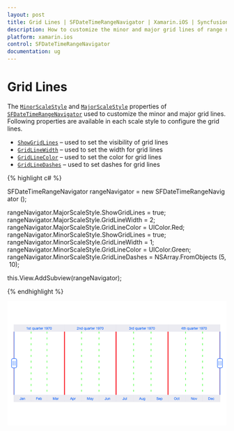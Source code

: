 ```yaml
---
layout: post
title: Grid Lines | SFDateTimeRangeNavigator | Xamarin.iOS | Syncfusion
description: How to customize the minor and major grid lines of range navigator
platform: xamarin.ios
control: SFDateTimeRangeNavigator
documentation: ug
---
```


# Grid Lines

The [`MinorScaleStyle`](https://help.syncfusion.com/cr/cref_files/xamarin-ios/sfchart/Syncfusion.SFChart.iOS~Syncfusion.SfChart.iOS.SFDateTimeRangeNavigator~MinorScaleStyle.html) and [`MajorScaleStyle`](https://help.syncfusion.com/cr/cref_files/xamarin-ios/sfchart/Syncfusion.SFChart.iOS~Syncfusion.SfChart.iOS.SFDateTimeRangeNavigator~MajorScaleStyle.html) properties of [`SFDateTimeRangeNavigator`](https://help.syncfusion.com/cr/cref_files/xamarin-ios/sfchart/Syncfusion.SFChart.iOS~Syncfusion.SfChart.iOS.SFDateTimeRangeNavigator.html) used to customize the minor and major grid lines. Following properties are available in each scale style to configure the grid lines.

* [`ShowGridLines`](https://help.syncfusion.com/cr/cref_files/xamarin-ios/sfchart/Syncfusion.SFChart.iOS~Syncfusion.SfChart.iOS.SFRangeNavigatorScaleStyle~ShowGridLines.html) – used to set the visibility of grid lines
* [`GridLineWidth`](https://help.syncfusion.com/cr/cref_files/xamarin-ios/sfchart/Syncfusion.SFChart.iOS~Syncfusion.SfChart.iOS.SFRangeNavigatorScaleStyle~GridLineWidth.html) – used to set the width for grid lines
* [`GridLineColor`](https://help.syncfusion.com/cr/cref_files/xamarin-ios/sfchart/Syncfusion.SFChart.iOS~Syncfusion.SfChart.iOS.SFRangeNavigatorScaleStyle~GridLineColor.html) – used to set the color for grid lines
* [`GridLineDashes`](https://help.syncfusion.com/cr/cref_files/xamarin-ios/sfchart/Syncfusion.SFChart.iOS~Syncfusion.SfChart.iOS.SFRangeNavigatorScaleStyle~GridLineDashes.html) – used to set dashes for grid lines

{% highlight c# %}

SFDateTimeRangeNavigator rangeNavigator = new SFDateTimeRangeNavigator ();

rangeNavigator.MajorScaleStyle.ShowGridLines = true;
rangeNavigator.MajorScaleStyle.GridLineWidth = 2;
rangeNavigator.MajorScaleStyle.GridLineColor = UIColor.Red;
        
rangeNavigator.MinorScaleStyle.ShowGridLines = true;
rangeNavigator.MinorScaleStyle.GridLineWidth = 1;
rangeNavigator.MinorScaleStyle.GridLineColor = UIColor.Green;
rangeNavigator.MinorScaleStyle.GridLineDashes = NSArray.FromObjects (5, 10);

this.View.AddSubview(rangeNavigator);

{% endhighlight %}

![]( GridLines_images/GridLines.png)